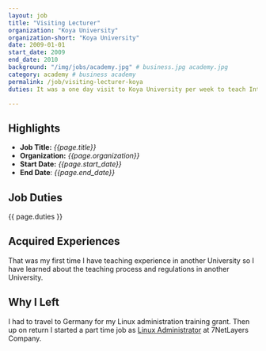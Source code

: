 ```yaml
---
layout: job
title: "Visiting Lecturer"
organization: "Koya University"
organization-short: "Koya University"
date: 2009-01-01
start_date: 2009
end_date: 2010
background: "/img/jobs/academy.jpg" # business.jpg academy.jpg
category: academy # business academy
permalink: /job/visiting-lecturer-koya
duties: It was a one day visit to Koya University per week to teach Introduction to [Operating Systems](/academy/lecture/os/) course.

---
```


<style>
  li p {
    margin: 0px;
    padding: 0px;
  }
</style>


## Highlights

- **Job Title:** _{{page.title}}_
- **Organization:** _{{page.organization}}_
- **Start Date:** _{{page.start_date}}_
- **End Date**: _{{page.end_date}}_

## Job Duties

{{ page.duties }}


## Acquired Experiences

That was my first time I have teaching experience in another University so I have learned about the teaching process and regulations in another University.

## Why I Left

I had to travel to Germany for my Linux administration training grant. Then up on return I started a part time job as [Linux Administrator](/job/linux-administrator) at 7NetLayers Company.
